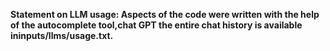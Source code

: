 **Statement on LLM usage: Aspects of the code were written with the help of the autocomplete tool,chat GPT the entire chat history is available ininputs/llms/usage.txt.**